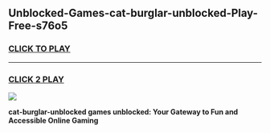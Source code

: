 
## Unblocked-Games-cat-burglar-unblocked-Play-Free-s76o5
<h3>
<a href="https://premium76.site?title=cat-burglar-unblocked&ref=12A">CLICK TO PLAY</a></h3>
<hr>

<h3>
<a href="https://premium76.site?title=cat-burglar-unblocked&ref=12A">CLICK 2 PLAY</a>
  
</h3>

<a href="https://premium76.site?title=cat-burglar-unblocked&ref=12A"><img src="https://clearcache.store/games.png"></a>


**cat-burglar-unblocked games unblocked: Your Gateway to Fun and Accessible Online Gaming**
